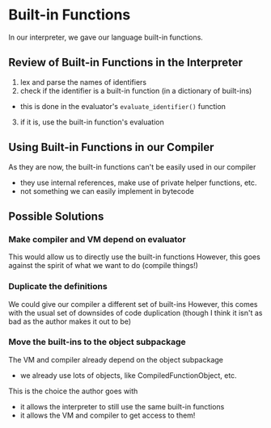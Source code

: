 # Built-in Functions

In our interpreter, we gave our language built-in functions.

## Review of Built-in Functions in the Interpreter
1. lex and parse the names of identifiers
2. check if the identifier is a built-in function (in a dictionary of built-ins)
 - this is done in the evaluator's `evaluate_identifier()` function
3. if it is, use the built-in function's evaluation


## Using Built-in Functions in our Compiler
As they are now, the built-in functions can't be easily used in our compiler
- they use internal references, make use of private helper functions, etc.
- not something we can easily implement in bytecode


## Possible Solutions

### Make compiler and VM depend on evaluator
This would allow us to directly use the built-in functions
However, this goes against the spirit of what we want to do (compile things!)

### Duplicate the definitions
We could give our compiler a different set of built-ins
However, this comes with the usual set of downsides of code duplication
(though I think it isn't as bad as the author makes it out to be)

### Move the built-ins to the object subpackage
The VM and compiler already depend on the object subpackage
- we already use lots of objects, like CompiledFunctionObject, etc.

This is the choice the author goes with
- it allows the interpreter to still use the same built-in functions
- it allows the VM and compiler to get access to them!